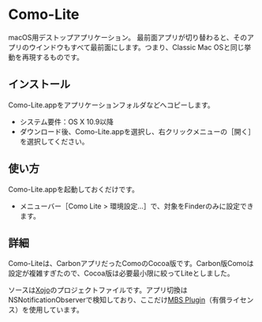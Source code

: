 # Como-Lite
macOS用デストップアプリケーション。
最前面アプリが切り替わると、そのアプリのウインドウもすべて最前面にします。つまり、Classic Mac OSと同じ挙動を再現するものです。

## インストール
Como-Lite.appをアプリケーションフォルダなどへコピーします。
* システム要件：OS X 10.9以降
* ダウンロード後、Como-Lite.appを選択し、右クリックメニューの［開く］を選択してください。

## 使い方
Como-Lite.appを起動しておくだけです。
* メニューバー［Como Lite > 環境設定...］で、対象をFinderのみに設定できます。

## 詳細
Como-Liteは、CarbonアプリだったComoのCocoa版です。Carbon版Comoは設定が複雑すぎたので、Cocoa版は必要最小限に絞ってLiteとしました。

ソースは[Xojo](https://www.xojo.com/)のプロジェクトファイルです。アプリ切換はNSNotificationObserverで検知しており、ここだけ[MBS Plugin](https://www.monkeybreadsoftware.de/xojo/)（有償ライセンス）を使用しています。